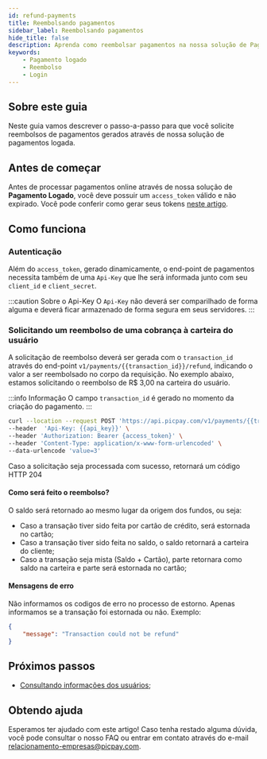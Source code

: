 ```yaml
---
id: refund-payments
title: Reembolsando pagamentos
sidebar_label: Reembolsando pagamentos
hide_title: false
description: Aprenda como reembolsar pagamentos na nossa solução de Pagamento Logado
keywords: 
    - Pagamento logado
    - Reembolso    
    - Login
---
```


## Sobre este guia

Neste guia vamos descrever o passo-a-passo para que você solicite reembolsos de pagamentos gerados através de nossa solução de pagamentos logada.

## Antes de começar

Antes de processar pagamentos online através de nossa solução de **Pagamento Logado**, você deve possuir um `access_token` válido e não expirado. Você pode conferir como gerar seus tokens [neste artigo](/pagamento-logado/guides/oauth2-flow).

## Como funciona

### Autenticação

Além do `access_token`, gerado dinamicamente, o end-point de pagamentos necessita também de uma `Api-Key` que lhe será informada junto com seu `client_id` e `client_secret`.

:::caution Sobre o Api-Key
O `Api-Key` não deverá ser comparilhado de forma alguma e deverá ficar armazenado de forma segura em seus servidores. 
:::

### Solicitando um reembolso de uma cobrança à carteira do usuário

A solicitação de reembolso deverá ser gerada com o `transaction_id` através do end-point `v1/payments/{{transaction_id}}/refund`, indicando o valor a ser reembolsado no corpo da requisição. No exemplo abaixo, estamos solicitando o reembolso de R$ 3,00 na carteira do usuário.

:::info Informação
O campo `transaction_id` é gerado no momento da criação do pagamento.
:::


```bash
curl --location --request POST 'https://api.picpay.com/v1/payments/{{transaction_id}}/refund' \
--header  'Api-Key: {{api_key}}' \
--header 'Authorization: Bearer {access_token}' \
--header 'Content-Type: application/x-www-form-urlencoded' \
--data-urlencode 'value=3'
```
Caso a solicitação seja processada com sucesso, retornará um código HTTP 204

#### Como será feito o reembolso?

O saldo será retornado ao mesmo lugar da origem dos fundos, ou seja:

- Caso a transação tiver sido feita por cartão de crédito, será estornada no cartão;
- Caso a transação tiver sido feita no saldo, o saldo retornará a carteira do cliente;
- Caso a transação seja mista (Saldo + Cartão), parte retornara como saldo na carteira e parte será estornada no cartão;


#### Mensagens de erro

Não informamos os codigos de erro no processo de estorno. Apenas informamos se a transação foi estornada ou não. Exemplo:

```json
{
    "message": "Transaction could not be refund"
}
```

## Próximos passos

- [Consultando informações dos usuários](/pagamento-logado/guides/user-info);

## Obtendo ajuda
Esperamos ter ajudado com este artigo! Caso tenha restado alguma dúvida, você pode consultar o nosso FAQ ou entrar em contato através do e-mail relacionamento-empresas@picpay.com. 
